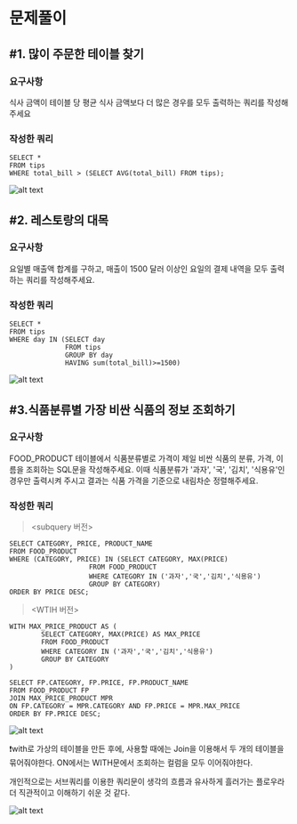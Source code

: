 # 문제풀이
## #1. 많이 주문한 테이블 찾기
### 요구사항
식사 금액이 테이블 당 평균 식사 금액보다 더 많은 경우를 모두 출력하는 쿼리를 작성해주세요

### 작성한 쿼리
```mysql
SELECT *
FROM tips
WHERE total_bill > (SELECT AVG(total_bill) FROM tips);
```
![alt text](<image/1 많이 주문한 테이블 찾기.png>)


## #2. 레스토랑의 대목
### 요구사항
요일별 매출액 합계를 구하고, 매출이 1500 달러 이상인 요일의 결제 내역을 모두 출력하는 쿼리를 작성해주세요.

### 작성한 쿼리
```mysql
SELECT * 
FROM tips
WHERE day IN (SELECT day
              FROM tips 
              GROUP BY day
              HAVING sum(total_bill)>=1500)
```
![alt text](<image/2 레스토랑의 대목.png>)


## #3.식품분류별 가장 비싼 식품의 정보 조회하기
### 요구사항
FOOD_PRODUCT 테이블에서 식품분류별로 가격이 제일 비싼 식품의 분류, 가격, 이름을 조회하는 SQL문을 작성해주세요. 이때 식품분류가 '과자', '국', '김치', '식용유'인 경우만 출력시켜 주시고 결과는 식품 가격을 기준으로 내림차순 정렬해주세요.

### 작성한 쿼리
><subquery 버전>
```mysql
SELECT CATEGORY, PRICE, PRODUCT_NAME
FROM FOOD_PRODUCT
WHERE (CATEGORY, PRICE) IN (SELECT CATEGORY, MAX(PRICE)
                    FROM FOOD_PRODUCT
                    WHERE CATEGORY IN ('과자','국','김치','식용유')
                    GROUP BY CATEGORY)
ORDER BY PRICE DESC;
```

><WTIH 버전>
```mysql
WITH MAX_PRICE_PRODUCT AS (
        SELECT CATEGORY, MAX(PRICE) AS MAX_PRICE
        FROM FOOD_PRODUCT 
        WHERE CATEGORY IN ('과자','국','김치','식용유')
        GROUP BY CATEGORY
)

SELECT FP.CATEGORY, FP.PRICE, FP.PRODUCT_NAME
FROM FOOD_PRODUCT FP
JOIN MAX_PRICE_PRODUCT MPR
ON FP.CATEGORY = MPR.CATEGORY AND FP.PRICE = MPR.MAX_PRICE
ORDER BY FP.PRICE DESC;
```
![alt text](<image/3-1 식품분류별 가장 비싼 식품의 정보 조회하기.png>)

❗with로 가상의 테이블을 만든 후에, 사용할 때에는 Join을 이용해서 두 개의 테이블을 묶어줘야한다. ON에서는 WITH문에서 조회하는 컬럼을 모두 이어줘야한다.

개인적으로는 서브쿼리를 이용한 쿼리문이 생각의 흐름과 유사하게 흘러가는 플로우라 더 직관적이고 이해하기 쉬운 것 같다.

![alt text](image/week_1_sql.png)
